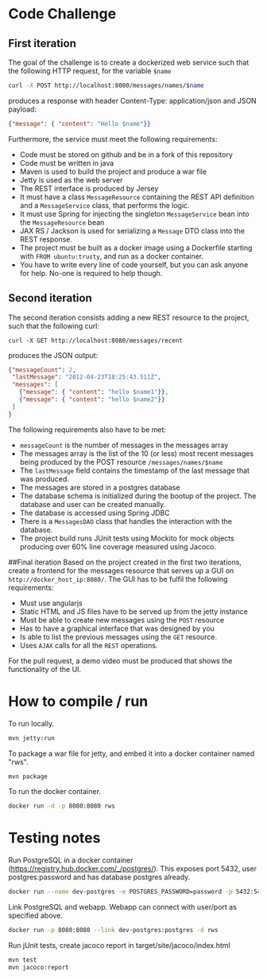 # Code Challenge

## First iteration
The goal of the challenge is to create a dockerized web service such that the following HTTP request, for the variable `$name`
```sh
curl -X POST http://localhost:8080/messages/names/$name
```
produces a response with header Content-Type: application/json and JSON payload:
```json
{"message": { "content": "Hello $name"}}
```
Furthermore, the service must meet the following requirements:
* Code must be stored on github and be in a fork of this repository
* Code must be written in java
* Maven is used to build the project and produce a war file
* Jetty is used as the web server
* The REST interface is produced by Jersey
* It must have a class `MessageResource` containing the REST API definition and a `MessageService` class, that performs the logic.
* It must use Spring for injecting the singleton `MessageService` bean into the `MessageResource` bean
* JAX RS / Jackson is used for serializing a `Message` DTO class into the REST response.
* The project must be built as a docker image using a Dockerfile starting with `FROM ubuntu:trusty`, and run as a docker container.
* You have to write every line of code yourself, but you can ask anyone for help. No-one is required to help though.

## Second iteration
The second iteration consists adding a new REST resource to the project, such that the following curl:
```
curl -X GET http://localhost:8080/messages/recent
```
produces the JSON output:
```json
{"messageCount": 2,
 "lastMessage": "2012-04-23T18:25:43.511Z",
 "messages": [
   {"message": { "content": "hello $name1"}},
   {"message": { "content": "hello $name2"}}
 ]
}
```
The following requirements also have to be met:
* `messageCount` is the number of messages in the messages array
* The messages array is the list of the 10 (or less) most recent messages being produced by the POST resource `/messages/names/$name`
* The `lastMessage` field contains the timestamp of the last message that was produced.
* The messages are stored in a postgres database
* The database schema is initialized during the bootup of the project. The database and user can be created manually.
* The database is accessed using Spring JDBC
* There is a `MessagesDAO` class that handles the interaction with the database.
* The project build runs JUnit tests using Mockito for mock objects producing over 60% line coverage measured using Jacoco.

##Final iteration
Based on the project created in the first two iterations, create a frontend for the messages resource that serves up a GUI on `http://docker_host_ip:8080/`. 
The GUI has to be fulfil the following requirements:
* Must use angularjs
* Static HTML and JS files have to be served up from the jetty instance
* Must be able to create new messages using the `POST` resource
* Has to have a graphical interface that was designed by you
* Is able to list the previous messages using the `GET` resource.
* Uses `AJAX` calls for all the `REST` operations.

For the pull request, a demo video must be produced that shows the functionality of the UI.

# How to compile / run

To run locally.
```sh
mvn jetty:run
```

To package a war file for jetty, and embed it into a docker container named "rws".
```sh
mvn package
```

To run the docker container.
```sh
docker run -d -p 8080:8080 rws
```

# Testing notes

Run PostgreSQL in a docker container (https://registry.hub.docker.com/_/postgres/).
This exposes port 5432, user postgres:password and has database postgres already.
```sh
docker run --name dev-postgres -e POSTGRES_PASSWORD=password -p 5432:5432 -d postgres
```

Link PostgreSQL and webapp. Webapp can connect with user/port as specified above.
```sh
docker run -p 8080:8080 --link dev-postgres:postgres -d rws
```

Run jUnit tests, create jacoco report in target/site/jacoco/index.html
```sh
mvn test
mvn jacoco:report
```


